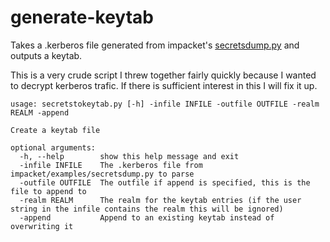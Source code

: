 # generate-keytab
Takes a .kerberos file generated from impacket's [secretsdump.py](https://github.com/SecureAuthCorp/impacket/blob/master/examples/secretsdump.py) and outputs a keytab.

This is a very crude script I threw together fairly quickly because I wanted to decrypt kerberos trafic. If there is sufficient interest in this I will fix it up.

```
usage: secretstokeytab.py [-h] -infile INFILE -outfile OUTFILE -realm REALM -append

Create a keytab file

optional arguments:
  -h, --help        show this help message and exit
  -infile INFILE    The .kerberos file from impacket/examples/secretsdump.py to parse
  -outfile OUTFILE  The outfile if append is specified, this is the file to append to
  -realm REALM      The realm for the keytab entries (if the user string in the infile contains the realm this will be ignored)
  -append           Append to an existing keytab instead of overwriting it
  ```
